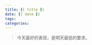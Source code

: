 ```yaml
---
title: {{ title }}
date: {{ date }}
tags:
categories:
---
```


<blockquote class="blockquote-center">今天最好的表现，是明天最低的要求。</blockquote>